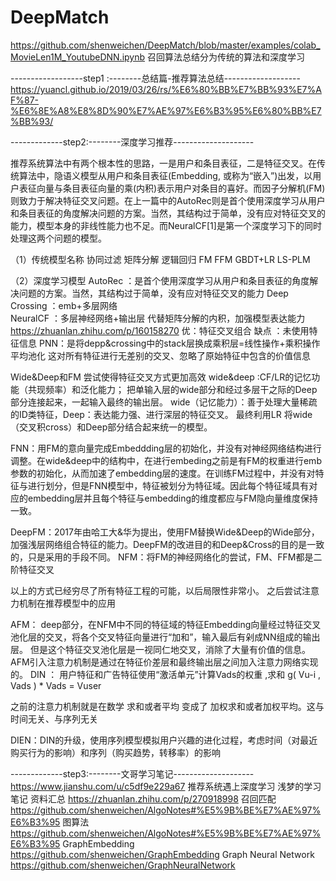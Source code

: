 # DeepMatch
https://github.com/shenweichen/DeepMatch/blob/master/examples/colab_MovieLen1M_YoutubeDNN.ipynb
召回算法总结分为传统的算法和深度学习

------------------step1 :--------总结篇-推荐算法总结-------------------
https://yuancl.github.io/2019/03/26/rs/%E6%80%BB%E7%BB%93%E7%AF%87-%E6%8E%A8%E8%8D%90%E7%AE%97%E6%B3%95%E6%80%BB%E7%BB%93/

-------------step2:--------深度学习推荐--------------------


推荐系统算法中有两个根本性的思路，一是用户和条目表征，二是特征交叉。在传统算法中，隐语义模型从用户和条目表征(Embedding, 或称为“嵌入”)出发，以用户表征向量与条目表征向量的乘(内积)表示用户对条目的喜好。而因子分解机(FM)则致力于解决特征交叉问题。在上一篇中的AutoRec则是首个使用深度学习从用户和条目表征的角度解决问题的方案。当然，其结构过于简单，没有应对特征交叉的能力，模型本身的非线性能力也不足。而NeuralCF[1]是第一个深度学习下的同时处理这两个问题的模型。

（1）传统模型名称
协同过滤
矩阵分解
逻辑回归
FM
FFM
GBDT+LR
LS-PLM


（2）深度学习模型
AutoRec ：是首个使用深度学习从用户和条目表征的角度解决问题的方案。当然，其结构过于简单，没有应对特征交叉的能力
Deep Crossing   ：emb+多层网络   
NeuralCF   ：多层神经网络+输出层  代替矩阵分解的内积，加强模型表达能力  https://zhuanlan.zhihu.com/p/160158270 优：特征交叉组合  缺点 ：未使用特征信息
PNN：是将depp&crossing中的stack层换成乘积层=线性操作+乘积操作 平均池化   这对所有特征进行无差别的交叉、忽略了原始特征中包含的价值信息


Wide&Deep和FM 尝试使得特征交叉方式更加高效
wide&deep :CF/LR的记忆功能（共现频率）和泛化能力； 把单输入层的wide部分和经过多层干之际的Deep部分连接起来，一起输入最终的输出层。 wide（记忆能力）：善于处理大量稀疏的ID类特征，Deep：表达能力强、进行深层的特征交叉。  最终利用LR 将wide（交叉积cross）和Deep部分结合起来统一的模型。

FNN：用FM的意向量完成Embeddding层的初始化，并没有对神经网络结构进行调整。在wide&deep中的结构中，在进行embeding之前是有FM的权重进行emb参数的初始化，从而加速了embedding层的速度。在训练FM过程中，并没有对特征与进行划分，但是FNN模型中，特征被划分为特征域。因此每个特征域具有对应的embedding层并且每个特征与embedding的维度都应与FM隐向量维度保持一致。

DeepFM：2017年由哈工大&华为提出，使用FM替换Wide&Deep的Wide部分，加强浅层网络组合特征的能力。DeepFM的改进目的和Deep&Cross的目的是一致的，只是采用的手段不同。
NFM：将FM的神经网络化的尝试，FM、FFM都是二阶特征交叉

以上的方式已经穷尽了所有特征工程的可能，以后局限性非常小。
之后尝试注意力机制在推荐模型中的应用

AFM： deep部分，在NFM中不同的特征域的特征Embedding向量经过特征交叉池化层的交叉，将各个交叉特征向量进行“加和”，输入最后有剁成NN组成的输出层。
但是这个特征交叉池化层是一视同仁地交叉，消除了大量有价值的信息。AFM引入注意力机制是通过在特征价差层和最终输出层之间加入注意力网络实现的。
DIN ： 用户特征和广告特征使用“激活单元”计算Vads的权重 ,求和  g( Vu-i  , Vads )  * Vads = Vuser

之前的注意力机制就是在数学 求和或者平均 变成了 加权求和或者加权平均。这与时间无关、与序列无关

DIEN：DIN的升级，使用序列模型模拟用户兴趣的进化过程，考虑时间（对最近购买行为的影响）和序列（购买趋势，转移率）的影响



-------------step3:--------文哥学习笔记--------------------
https://www.jianshu.com/u/c5df9e229a67       推荐系统遇上深度学习
浅梦的学习笔记 资料汇总   https://zhuanlan.zhihu.com/p/270918998 
召回匹配 <https://github.com/shenweichen/AlgoNotes#%E5%9B%BE%E7%AE%97%E6%B3%95> 
图算法  https://github.com/shenweichen/AlgoNotes#%E5%9B%BE%E7%AE%97%E6%B3%95
GraphEmbedding <https://github.com/shenweichen/GraphEmbedding> 
Graph Neural Network <https://github.com/shenweichen/GraphNeuralNetwork> 


